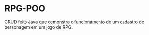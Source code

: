 # RPG-POO
CRUD feito Java que demonstra o funcionamento de um cadastro de personagem em um jogo de RPG.
